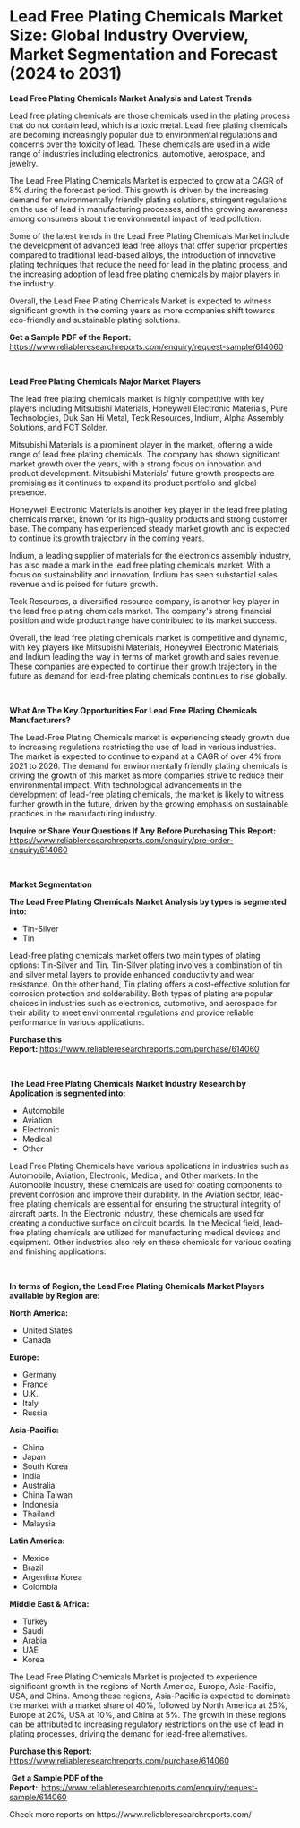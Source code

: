 <p><h1>Lead Free Plating Chemicals Market Size: Global Industry Overview, Market Segmentation and Forecast (2024 to 2031)</h1></p><p><strong>Lead Free Plating Chemicals Market Analysis and Latest Trends</strong></p>
<p><p>Lead free plating chemicals are those chemicals used in the plating process that do not contain lead, which is a toxic metal. Lead free plating chemicals are becoming increasingly popular due to environmental regulations and concerns over the toxicity of lead. These chemicals are used in a wide range of industries including electronics, automotive, aerospace, and jewelry.</p><p>The Lead Free Plating Chemicals Market is expected to grow at a CAGR of 8% during the forecast period. This growth is driven by the increasing demand for environmentally friendly plating solutions, stringent regulations on the use of lead in manufacturing processes, and the growing awareness among consumers about the environmental impact of lead pollution.</p><p>Some of the latest trends in the Lead Free Plating Chemicals Market include the development of advanced lead free alloys that offer superior properties compared to traditional lead-based alloys, the introduction of innovative plating techniques that reduce the need for lead in the plating process, and the increasing adoption of lead free plating chemicals by major players in the industry.</p><p>Overall, the Lead Free Plating Chemicals Market is expected to witness significant growth in the coming years as more companies shift towards eco-friendly and sustainable plating solutions.</p></p>
<p><strong>Get a Sample PDF of the Report:&nbsp;</strong> <a href="https://www.reliableresearchreports.com/enquiry/request-sample/614060">https://www.reliableresearchreports.com/enquiry/request-sample/614060</a></p>
<p>&nbsp;</p>
<p><strong>Lead Free Plating Chemicals Major Market Players</strong></p>
<p><p>The lead free plating chemicals market is highly competitive with key players including Mitsubishi Materials, Honeywell Electronic Materials, Pure Technologies, Duk San Hi Metal, Teck Resources, Indium, Alpha Assembly Solutions, and FCT Solder.</p><p>Mitsubishi Materials is a prominent player in the market, offering a wide range of lead free plating chemicals. The company has shown significant market growth over the years, with a strong focus on innovation and product development. Mitsubishi Materials' future growth prospects are promising as it continues to expand its product portfolio and global presence.</p><p>Honeywell Electronic Materials is another key player in the lead free plating chemicals market, known for its high-quality products and strong customer base. The company has experienced steady market growth and is expected to continue its growth trajectory in the coming years.</p><p>Indium, a leading supplier of materials for the electronics assembly industry, has also made a mark in the lead free plating chemicals market. With a focus on sustainability and innovation, Indium has seen substantial sales revenue and is poised for future growth.</p><p>Teck Resources, a diversified resource company, is another key player in the lead free plating chemicals market. The company's strong financial position and wide product range have contributed to its market success.</p><p>Overall, the lead free plating chemicals market is competitive and dynamic, with key players like Mitsubishi Materials, Honeywell Electronic Materials, and Indium leading the way in terms of market growth and sales revenue. These companies are expected to continue their growth trajectory in the future as demand for lead-free plating chemicals continues to rise globally.</p></p>
<p>&nbsp;</p>
<p><strong>What Are The Key Opportunities For Lead Free Plating Chemicals Manufacturers?</strong></p>
<p><p>The Lead-Free Plating Chemicals market is experiencing steady growth due to increasing regulations restricting the use of lead in various industries. The market is expected to continue to expand at a CAGR of over 4% from 2021 to 2026. The demand for environmentally friendly plating chemicals is driving the growth of this market as more companies strive to reduce their environmental impact. With technological advancements in the development of lead-free plating chemicals, the market is likely to witness further growth in the future, driven by the growing emphasis on sustainable practices in the manufacturing industry.</p></p>
<p><strong>Inquire or Share Your Questions If Any Before Purchasing This Report:</strong> <a href="https://www.reliableresearchreports.com/enquiry/pre-order-enquiry/614060">https://www.reliableresearchreports.com/enquiry/pre-order-enquiry/614060</a></p>
<p>&nbsp;</p>
<p><strong>Market Segmentation</strong></p>
<p><strong>The Lead Free Plating Chemicals Market Analysis by types is segmented into:</strong></p>
<p><ul><li>Tin-Silver</li><li>Tin</li></ul></p>
<p><p>Lead-free plating chemicals market offers two main types of plating options: Tin-Silver and Tin. Tin-Silver plating involves a combination of tin and silver metal layers to provide enhanced conductivity and wear resistance. On the other hand, Tin plating offers a cost-effective solution for corrosion protection and solderability. Both types of plating are popular choices in industries such as electronics, automotive, and aerospace for their ability to meet environmental regulations and provide reliable performance in various applications.</p></p>
<p><strong>Purchase this Report:&nbsp;</strong><a href="https://www.reliableresearchreports.com/purchase/614060">https://www.reliableresearchreports.com/purchase/614060</a></p>
<p>&nbsp;</p>
<p><strong>The Lead Free Plating Chemicals Market Industry Research by Application is segmented into:</strong></p>
<p><ul><li>Automobile</li><li>Aviation</li><li>Electronic</li><li>Medical</li><li>Other</li></ul></p>
<p><p>Lead Free Plating Chemicals have various applications in industries such as Automobile, Aviation, Electronic, Medical, and Other markets. In the Automobile industry, these chemicals are used for coating components to prevent corrosion and improve their durability. In the Aviation sector, lead-free plating chemicals are essential for ensuring the structural integrity of aircraft parts. In the Electronic industry, these chemicals are used for creating a conductive surface on circuit boards. In the Medical field, lead-free plating chemicals are utilized for manufacturing medical devices and equipment. Other industries also rely on these chemicals for various coating and finishing applications.</p></p>
<p>&nbsp;</p>
<p><strong>In terms of Region, the Lead Free Plating Chemicals Market Players available by Region are:</strong></p>
<p>
    <p> <strong> North America: </strong>
        <ul>
            <li>United States</li>
            <li>Canada</li>
        </ul>
        </p> 
    <p> <strong> Europe: </strong>
        <ul>
            <li>Germany</li>
            <li>France</li>
            <li>U.K.</li>
            <li>Italy</li>
            <li>Russia</li>
        </ul>
        </p> 
    <p> <strong> Asia-Pacific: </strong>
        <ul>
            <li>China</li>
            <li>Japan</li>
            <li>South Korea</li>
            <li>India</li>
            <li>Australia</li>
            <li>China Taiwan</li>
            <li>Indonesia</li>
            <li>Thailand</li>
            <li>Malaysia</li>
        </ul>
        </p> 
    <p> <strong> Latin America: </strong>
        <ul>
            <li>Mexico</li>
            <li>Brazil</li>
            <li>Argentina Korea</li>
            <li>Colombia</li>
        </ul>
        </p> 
    <p> <strong> Middle East & Africa: </strong>
        <ul>
            <li>Turkey</li>
            <li>Saudi</li>
            <li>Arabia</li>
            <li>UAE</li>
            <li>Korea</li>
        </ul>
    </p>
    </p>
<p><p>The Lead Free Plating Chemicals Market is projected to experience significant growth in the regions of North America, Europe, Asia-Pacific, USA, and China. Among these regions, Asia-Pacific is expected to dominate the market with a market share of 40%, followed by North America at 25%, Europe at 20%, USA at 10%, and China at 5%. The growth in these regions can be attributed to increasing regulatory restrictions on the use of lead in plating processes, driving the demand for lead-free alternatives.</p></p>
<p><strong>Purchase this Report: </strong><a href="https://www.reliableresearchreports.com/purchase/614060">https://www.reliableresearchreports.com/purchase/614060</a></p>
<p>&nbsp;<strong>Get a Sample PDF of the Report:&nbsp;&nbsp;</strong><a href="https://www.reliableresearchreports.com/enquiry/request-sample/614060">https://www.reliableresearchreports.com/enquiry/request-sample/614060</a></p>
<p><strong></strong></p>
<p>Check more reports on https://www.reliableresearchreports.com/</p>